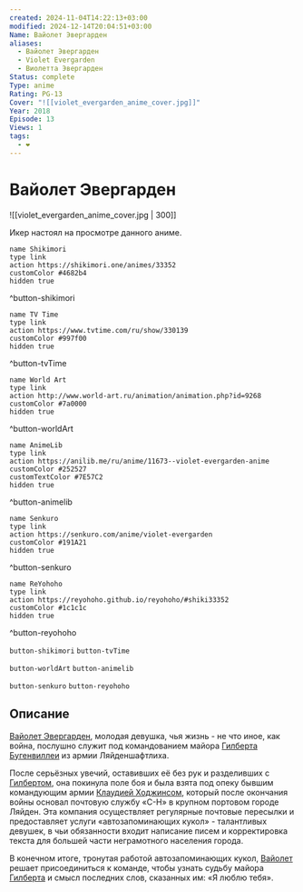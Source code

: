 ```yaml
---
created: 2024-11-04T14:22:13+03:00
modified: 2024-12-14T20:04:51+03:00
Name: Вайолет Эвергарден
aliases:
  - Вайолет Эвергарден
  - Violet Evergarden
  - Виолетта Эвергарден
Status: complete
Type: anime
Rating: PG-13
Cover: "![[violet_evergarden_anime_cover.jpg]]"
Year: 2018
Episode: 13
Views: 1
tags:
  - ❤
---
```


# Вайолет Эвергарден

![[violet_evergarden_anime_cover.jpg | 300]]

Икер настоял на просмотре данного аниме.

```button
name Shikimori
type link
action https://shikimori.one/animes/33352
customColor #4682b4
hidden true
```
^button-shikimori

```button
name TV Time
type link
action https://www.tvtime.com/ru/show/330139
customColor #997f00
hidden true
```
^button-tvTime

```button
name World Art
type link
action http://www.world-art.ru/animation/animation.php?id=9268
customColor #7a0000
hidden true
```
^button-worldArt

```button
name AnimeLib
type link
action https://anilib.me/ru/anime/11673--violet-evergarden-anime
customColor #252527
customTextColor #7E57C2
hidden true
```
^button-animelib

```button
name Senkuro
type link
action https://senkuro.com/anime/violet-evergarden
customColor #191A21
hidden true
```
^button-senkuro

```button
name ReYohoho
type link
action https://reyohoho.github.io/reyohoho/#shiki33352
customColor #1c1c1c
hidden true
```
^button-reyohoho

`button-shikimori` `button-tvTime`

`button-worldArt` `button-animelib`

`button-senkuro` `button-reyohoho`

## Описание

[Вайолет Эвергарден](https://shikimori.one/characters/141354-violet-evergarden), молодая девушка, чья жизнь - не что иное, как война, послушно служит под командованием майора [Гилберта Бугенвиллеи](https://shikimori.one/characters/152271-gilbert-bougainvillea) из армии Ляйденшафтлиха.

После серьёзных увечий, оставивших её без рук и разделивших с [Гилбертом](https://shikimori.one/characters/152271-gilbert-bougainvillea), она покинула поле боя и была взята под опеку бывшим командующим армии [Клаудией Ходжинсом](https://shikimori.one/characters/152270-claudia-hodgins), который после окончания войны основал почтовую службу «C-H» в крупном портовом городе Ляйден. Эта компания осуществляет регулярные почтовые пересылки и предоставляет услуги «автозапоминающих кукол» - талантливых девушек, в чьи обязанности входит написание писем и корректировка текста для большей части неграмотного населения города.

В конечном итоге, тронутая работой автозапоминающих кукол, [Вайолет](https://shikimori.one/characters/141354-violet-evergarden) решает присоединиться к команде, чтобы узнать судьбу майора [Гилберта](https://shikimori.one/characters/152271-gilbert-bougainvillea) и смысл последних слов, сказанных им: «Я люблю тебя».
